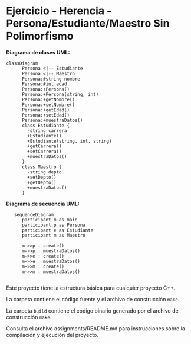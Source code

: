 # Ejercicio - Herencia - Persona/Estudiante/Maestro Sin Polimorfismo

**Diagrama de clases UML:**

```mermaid
classDiagram
      Persona <|-- Estudiante
      Persona <|-- Maestro
      Persona:#string nombre
      Persona:#int edad
      Persona:+Persona()
      Persona:+Persona(string, int)
      Persona:+getNombre()
      Persona:+setNombre()
      Persona:+getEdad()
      Persona:+setEdad()
      Persona:+muestraDatos()
      class Estudiante {
        -string carrera
        +Estudiante()
        +Estudiante(string, int, string)
        +getCarrera()
        +setCarrera()
        +muestraDatos()
      }
      class Maestro {
        -string depto
        +setDepto()
        +getDepto()
        +muestraDatos()
      }

```

**Diagrama de secuencia UML:**
```mermaid
   sequenceDiagram
      participant m as main
      participant p as Persona
      participant e as Estudiante
      participant m as Maestro
      
      m->>p : create()
      m->>p : muestraDatos()
      m->>e : create()
      m->>e : muestraDatos()
      m->>m : create()
      m->>m : muestraDatos()
      
```

Este proyecto tiene la estructura básica para cualquier proyecto C++. 

La carpeta contiene el código fuente y el archivo de construcción ```make```.

La carpeta `build` contiene el codigo binario generado por el archivo de construcción ```make```.

Consulta el archivo assignments/README.md para instrucciones sobre la compilación y ejecución del proyecto.
